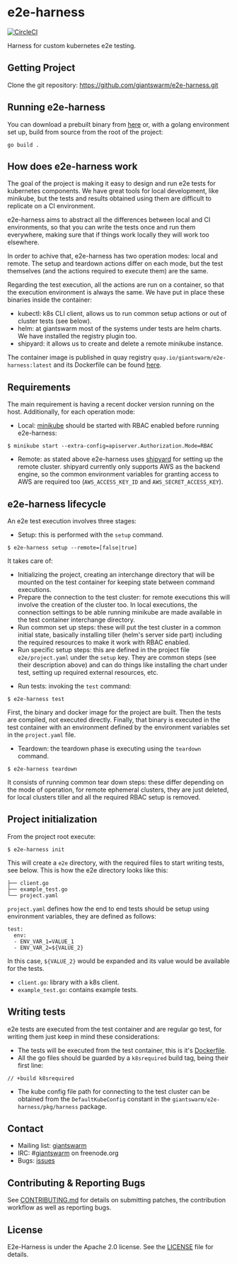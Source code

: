 # e2e-harness

[![CircleCI](https://circleci.com/gh/giantswarm/e2e-harness.svg?style=shield)](https://circleci.com/gh/giantswarm/e2e-harness)

Harness for custom kubernetes e2e testing.

## Getting Project

Clone the git repository: https://github.com/giantswarm/e2e-harness.git

## Running e2e-harness

You can download a prebuilt binary from [here](https://github.com/giantswarm/e2e-harness/releases/) or,
with a golang environment set up, build from source from the root of the project:
```
go build .
```

## How does e2e-harness work

The goal of the project is making it easy to design and run e2e tests for kubernetes
components. We have great tools for local development, like minikube, but the tests
and results obtained using them are difficult to replicate on a CI environment.

e2e-harness aims to abstract all the differences between local and CI environments,
so that you can write the tests once and run them everywhere, making sure that if
things work locally they will work too elsewhere.

In order to achive that, e2e-harness has two operation modes: local and remote.
The setup and teardown actions differ on each mode, but the test themselves (and
the actions required to execute them) are the same.

Regarding the test execution, all the actions are run on a container, so that the
execution environment is always the same. We have put in place these binaries inside
the container:

* kubectl: k8s CLI client, allows us to run common setup actions or out of cluster
tests (see below).
* helm: at giantswarm most of the systems under tests are helm charts. We have
installed the registry plugin too.
* shipyard: it allows us to create and delete a remote minikube instance.

The container image is published in quay registry `quay.io/giantswarm/e2e-harness:latest`
and its Dockerfile can be found [here](https://github.com/giantswarm/e2e-harness/blob/master/Dockerfile).

## Requirements

The main requirement is having a recent docker version running on the host. Additionally,
for each operation mode:

* Local: [minikube](https://github.com/kubernetes/minikube) should be started with
RBAC enabled before running e2e-harness:

```
$ minikube start --extra-config=apiserver.Authorization.Mode=RBAC
```

* Remote: as stated above e2e-harness uses [shipyard](https://giathub.com/giantswarm/shipyard)
for setting up the remote cluster. shipyard currently only supports AWS as the
backend engine, so the common environment variables for granting access to AWS
are required too (`AWS_ACCESS_KEY_ID` and `AWS_SECRET_ACCESS_KEY`).

## e2e-harness lifecycle

An e2e test execution involves three stages:

* Setup: this is performed with the `setup` command.

```
$ e2e-harness setup --remote=[false|true]
```

It takes care of:
  - Initializing the project, creating an interchange directory that will
  be mounted on the test container for keeping state between command
  executions.
  - Prepare the connection to the test cluster: for remote executions this
  will involve the creation of the cluster too. In local executions, the
  connection settings to be able running minikube are made available in
  the test container interchange directory.
  - Run common set up steps: these will put the test cluster in a common
  initial state, basically installing tiller (helm's server side part) including
  the required resources to make it work with RBAC enabled.
  - Run specific setup steps: this are defined in the project file
  `e2e/project.yaml` under the `setup` key. They are common steps (see their
  description above) and can do things like installing the chart under test,
  setting up required external resources, etc.

* Run tests: invoking the `test` command:

```
$ e2e-harness test
```

First, the binary and docker image for the project are built. Then the tests
are compiled, not executed directly. Finally, that binary is executed in the
test container with an environment defined by the environment variables set
in the `project.yaml` file.

* Teardown: the teardown phase is executing using the `teardown` command.

```
$ e2e-harness teardown
```

It consists of running common tear down steps: these differ depending on the mode
of operation, for remote ephemeral clusters, they are just deleted, for local
clusters tiller and all the required RBAC setup is removed.

## Project initialization

From the project root execute:

```
$ e2e-harness init
```

This will create a `e2e` directory, with the required files to start writing tests,
see below. This is how the e2e directory looks like this:

```
├── client.go
├── example_test.go
└── project.yaml
```

`project.yaml` defines how the end to end tests should be setup using environment variables, they
are defined as follows:

```
test:
  env:
  - ENV_VAR_1=VALUE_1
  - ENV_VAR_2=${VALUE_2}
```
In this case, `${VALUE_2}` would be expanded and its value would be available for the tests.

* `client.go`: library with a k8s client.
* `example_test.go`: contains example tests.

## Writing tests

e2e tests are executed from the test container and are regular go test, for writing them
just keep in mind these considerations:

* The tests will be executed from the test container, this is it's [Dockerfile](https://github.com/giantswarm/e2e-harness/blob/master/Dockerfile).
* All the go files should be guarded by a `k8srequired` build tag, being their first line:
```
// +build k8srequired
```
* The kube config file path for connecting to the test cluster can be obtained from
the `DefaultKubeConfig` constant in the `giantswarm/e2e-harness/pkg/harness` package.

## Contact

- Mailing list: [giantswarm](https://groups.google.com/forum/!forum/giantswarm)
- IRC: #[giantswarm](irc://irc.freenode.org:6667/#giantswarm) on freenode.org
- Bugs: [issues](https://github.com/giantswarm/e2e-harness/issues)

## Contributing & Reporting Bugs

See [CONTRIBUTING.md](/giantswarm/e2e-harness/blob/master/CONTRIBUTING.md) for details on submitting patches, the contribution workflow as well as reporting bugs.

## License

E2e-Harness is under the Apache 2.0 license. See the [LICENSE](/giantswarm/e2e-harness/blob/master/LICENSE) file for details.
